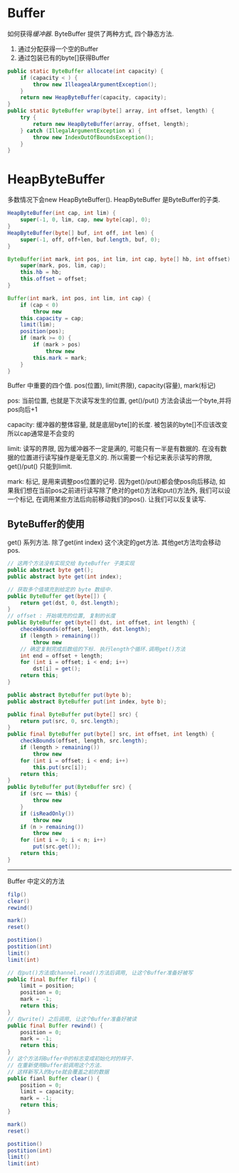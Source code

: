 # Buffer

如何获得*缓冲器*. ByteBuffer 提供了两种方式, 四个静态方法.

1. 通过分配获得一个空的Buffer
2. 通过包装已有的byte[]获得Buffer

```java
public static ByteBuffer allocate(int capacity) {
    if (capacity < ) {
        throw new IlleagealArgumentException();
    }
    return new HeapByteBuffer(capacity, capacity);
}
public static ByteBuffer wrap(byte[] array, int offset, length) {
    try {
        return new HeapByteBuffer(array, offset, length);
    } catch (IllegalArgumentException x) {
        throw new IndexOutOfBoundsException();
    }
}
```

# HeapByteBuffer

多数情况下会new HeapByteBuffer().
HeapByteBuffer 是ByteBuffer的子类.

```java
HeapByteBuffer(int cap, int lim) {
    super(-1, 0, lim, cap, new byte[cap], 0);
}
HeapByteBuffer(byte[] buf, int off, int len) {
    super(-1, off, off+len, buf.length, buf, 0);
}
```

```java
ByteBuffer(int mark, int pos, int lim, int cap, byte[] hb, int offset) {
    super(mark, pos, lim, cap);
    this.hb = hb;
    this.offset = offset;
}
```

```java
Buffer(int mark, int pos, int lim, int cap) {
    if (cap < 0)
        throw new
    this.capacity = cap;
    limit(lim);
    position(pos);
    if (mark >= 0) {
        if (mark > pos)
            throw new
        this.mark = mark;
    }
}
```

Buffer 中重要的四个值.
pos(位置), limit(界限), capacity(容量), mark(标记)

pos: 当前位置, 也就是下次读写发生的位置, get()/put() 方法会读出一个byte,并将pos向后+1

capacity: 缓冲器的整体容量, 就是底层byte[]的长度. 被包装的byte[]不应该改变所以cap通常是不会变的

limit: 读写的界限, 因为缓冲器不一定是满的, 可能只有一半是有数据的.
在没有数据的位置进行读写操作是毫无意义的.
所以需要一个标记来表示读写的界限, get()/put() 只能到limit.

mark: 标记, 是用来调整pos位置的记号. 因为get()/put()都会使pos向后移动,
如果我们想在当前pos之前进行读写除了绝对的get()方法和put()方法外, 我们可以设一个标记,
在调用某些方法后向前移动我们的pos(). 让我们可以反复读写.

## ByteBuffer的使用

get() 系列方法.
除了get(int index) 这个决定的get方法.
其他get方法均会移动 pos.

```java
// 这两个方法没有实现交给 ByteBuffer 子类实现
public abstract byte get();
public abstract byte get(int index);

// 获取多个值填充到给定的 byte 数组中.
public ByteBuffer get(byte[]) {
    return get(dst, 0, dst.length);
}
// offset : 开始填充的位置, 复制的长度
public ByteBuffer get(byte[] dst, int offset, int length) {
    checekBounds(offset, length, dst.length);
    if (length > remaining())
        throw new
    // 确定复制完成后数组的下标. 执行length个循环.调用get()方法
    int end = offset + length;
    for (int i = offset; i < end; i++)
        dst[i] = get();
    return this;
}
```

```java
public abstract ByteBuffer put(byte b);
public abstract ByteBuffer put(int index, byte b);

public final ByteBuffer put(byte[] src) {
    return put(src, 0, src.length);
}
public final ByteBuffer put(byte[] src, int offset, int length) {
    checkBounds(offset, length, src.length);
    if (length > remaining())
        throw new
    for (int i = offset; i < end; i++)
        this.put(src[i]);
    return this;
}
public ByteBuffer put(ByteBuffer src) {
    if (src == this) {
        throw new
    }
    if (isReadOnly())
        throw new
    if (n > remaining())
        throw new
    for (int i = 0; i < n; i++)
        put(src.get());
    return this;
}
```

----
Buffer 中定义的方法

```java
filp()
clear()
rewind()

mark()
reset()

postition()
postition(int)
limit()
limit(int)
```

```java
// 在put()方法或channel.read()方法后调用, 让这个Buffer准备好被写
public final Buffer filp() {
    limit = position;
    position = 0;
    mark = -1;
    return this;
}
// 在write() 之后调用, 让这个Buffer准备好被读
public final Buffer rewind() {
    position = 0;
    mark = -1;
    return this;
}
// 这个方法将Buffer中的标志变成初始化时的样子.
// 在重新使用Buffer前调用这个方法.
// 这样新写入的byte就会覆盖之前的数据
public fianl Buffer clear() {
    position = 0;
    limit = capacity;
    mark = -1;
    return this;
}

mark()
reset()

postition()
postition(int)
limit()
limit(int)
```
